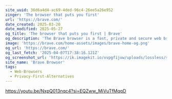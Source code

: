 ```yaml
---
site_uuid: 36d6a4d4-ac69-4ded-96c4-26ee5a26e952
zinger: 'The browser that puts you first'
url: 'https://brave.com/'
date_created: 2025-03-20
date_modified: 2025-05-27
og_title: 'The browser that puts you first | Brave'
og_description: 'The Brave browser is a fast, private and secure web browser for PC, Mac and mobile. Download now to enjoy a faster ad-free browsing experience that saves data and battery life by blocking tracking software.'
image: 'https://brave.com/home-assets/images/brave-home-og.png'
og_url: 'https://brave.com/'
og_last_fetch: '2025-04-07T17:38:16.121Z'
og_screenshot_url: 'https://ik.imagekit.io/xvpgfijuw/uploads/lossless/screenshots/20250527_Brave_Browser_og_screenshot.jpeg'
site_name: 'Brave Browser'
tags:
  - Web-Browsers
  - Privacy-First-Alternatives
---
```


https://youtu.be/NxpQ013nqc4?si=EQZww_MiVuTfMqqD